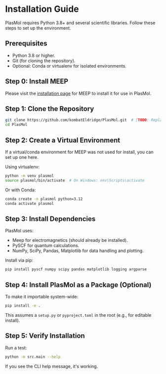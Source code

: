 # Installation Guide

PlasMol requires Python 3.8+ and several scientific libraries. Follow these steps to set up the environment.

## Prerequisites

- Python 3.8 or higher.
- Git (for cloning the repository).
- Optional: Conda or virtualenv for isolated environments.

## Step 0: Install MEEP

Please visit the [installation page](https://meep.readthedocs.io/en/master/Installation/) for MEEP to install it for use in PlasMol.

## Step 1: Clone the Repository

```bash
git clone https://github.com/kombatEldridge/PlasMol.git  # [TODO: Replace with actual repo URL]
cd PlasMol
```

## Step 2: Create a Virtual Environment

If a virtual/conda environment for MEEP was not used for install, you can set up one here.

Using virtualenv:

```bash
python -m venv plasmol
source plasmol/bin/activate  # On Windows: env\Scripts\activate
```

Or with Conda:

```bash
conda create -n plasmol python=3.12
conda activate plasmol
```

## Step 3: Install Dependencies

PlasMol uses:

- Meep for electromagnetics (should already be installed).
- PySCF for quantum calculations.
- NumPy, SciPy, Pandas, Matplotlib for data handling and plotting.

Install via pip:

```bash
pip install pyscf numpy scipy pandas matplotlib logging argparse
```

## Step 4: Install PlasMol as a Package (Optional)

To make it importable system-wide:

```bash
pip install -e .
```

This assumes a `setup.py` or `pyproject.toml` in the root (e.g., for editable install).

## Step 5: Verify Installation

Run a test:

```bash
python -m src.main --help
```

If you see the CLI help message, it's working.
